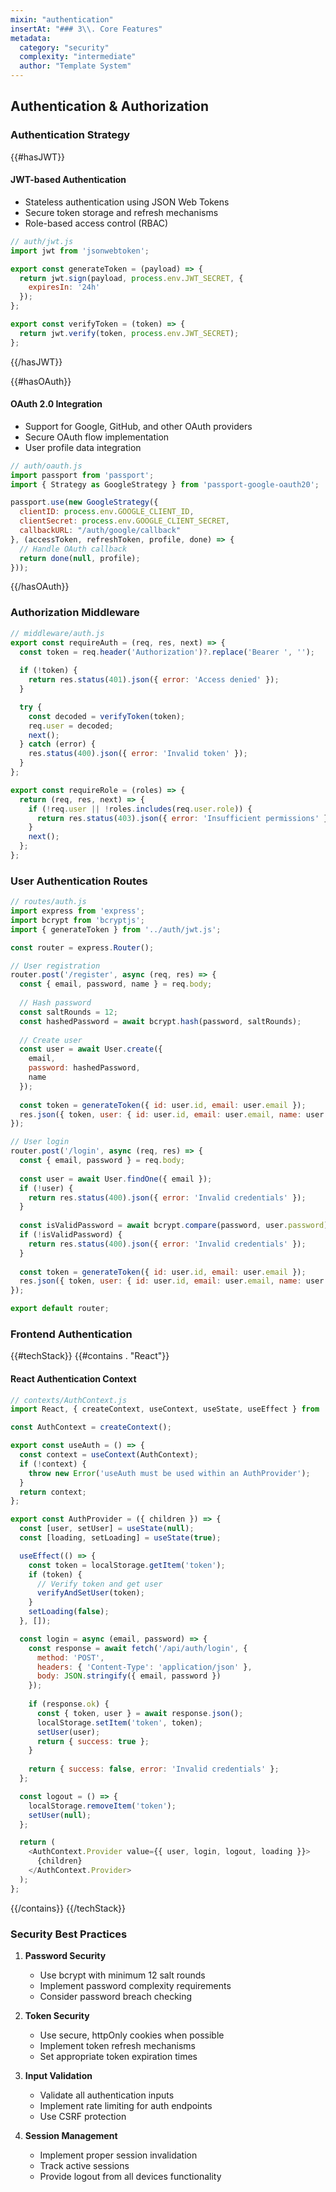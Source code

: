 ```yaml
---
mixin: "authentication"
insertAt: "### 3\\. Core Features"
metadata:
  category: "security"
  complexity: "intermediate"
  author: "Template System"
---
```


## Authentication & Authorization

### Authentication Strategy
{{#hasJWT}}
#### JWT-based Authentication
- Stateless authentication using JSON Web Tokens
- Secure token storage and refresh mechanisms
- Role-based access control (RBAC)

```javascript
// auth/jwt.js
import jwt from 'jsonwebtoken';

export const generateToken = (payload) => {
  return jwt.sign(payload, process.env.JWT_SECRET, {
    expiresIn: '24h'
  });
};

export const verifyToken = (token) => {
  return jwt.verify(token, process.env.JWT_SECRET);
};
```
{{/hasJWT}}

{{#hasOAuth}}
#### OAuth 2.0 Integration
- Support for Google, GitHub, and other OAuth providers
- Secure OAuth flow implementation
- User profile data integration

```javascript
// auth/oauth.js
import passport from 'passport';
import { Strategy as GoogleStrategy } from 'passport-google-oauth20';

passport.use(new GoogleStrategy({
  clientID: process.env.GOOGLE_CLIENT_ID,
  clientSecret: process.env.GOOGLE_CLIENT_SECRET,
  callbackURL: "/auth/google/callback"
}, (accessToken, refreshToken, profile, done) => {
  // Handle OAuth callback
  return done(null, profile);
}));
```
{{/hasOAuth}}

### Authorization Middleware
```javascript
// middleware/auth.js
export const requireAuth = (req, res, next) => {
  const token = req.header('Authorization')?.replace('Bearer ', '');
  
  if (!token) {
    return res.status(401).json({ error: 'Access denied' });
  }

  try {
    const decoded = verifyToken(token);
    req.user = decoded;
    next();
  } catch (error) {
    res.status(400).json({ error: 'Invalid token' });
  }
};

export const requireRole = (roles) => {
  return (req, res, next) => {
    if (!req.user || !roles.includes(req.user.role)) {
      return res.status(403).json({ error: 'Insufficient permissions' });
    }
    next();
  };
};
```

### User Authentication Routes
```javascript
// routes/auth.js
import express from 'express';
import bcrypt from 'bcryptjs';
import { generateToken } from '../auth/jwt.js';

const router = express.Router();

// User registration
router.post('/register', async (req, res) => {
  const { email, password, name } = req.body;
  
  // Hash password
  const saltRounds = 12;
  const hashedPassword = await bcrypt.hash(password, saltRounds);
  
  // Create user
  const user = await User.create({
    email,
    password: hashedPassword,
    name
  });
  
  const token = generateToken({ id: user.id, email: user.email });
  res.json({ token, user: { id: user.id, email: user.email, name: user.name } });
});

// User login
router.post('/login', async (req, res) => {
  const { email, password } = req.body;
  
  const user = await User.findOne({ email });
  if (!user) {
    return res.status(400).json({ error: 'Invalid credentials' });
  }
  
  const isValidPassword = await bcrypt.compare(password, user.password);
  if (!isValidPassword) {
    return res.status(400).json({ error: 'Invalid credentials' });
  }
  
  const token = generateToken({ id: user.id, email: user.email });
  res.json({ token, user: { id: user.id, email: user.email, name: user.name } });
});

export default router;
```

### Frontend Authentication
{{#techStack}}
{{#contains . "React"}}
#### React Authentication Context
```javascript
// contexts/AuthContext.js
import React, { createContext, useContext, useState, useEffect } from 'react';

const AuthContext = createContext();

export const useAuth = () => {
  const context = useContext(AuthContext);
  if (!context) {
    throw new Error('useAuth must be used within an AuthProvider');
  }
  return context;
};

export const AuthProvider = ({ children }) => {
  const [user, setUser] = useState(null);
  const [loading, setLoading] = useState(true);

  useEffect(() => {
    const token = localStorage.getItem('token');
    if (token) {
      // Verify token and get user
      verifyAndSetUser(token);
    }
    setLoading(false);
  }, []);

  const login = async (email, password) => {
    const response = await fetch('/api/auth/login', {
      method: 'POST',
      headers: { 'Content-Type': 'application/json' },
      body: JSON.stringify({ email, password })
    });
    
    if (response.ok) {
      const { token, user } = await response.json();
      localStorage.setItem('token', token);
      setUser(user);
      return { success: true };
    }
    
    return { success: false, error: 'Invalid credentials' };
  };

  const logout = () => {
    localStorage.removeItem('token');
    setUser(null);
  };

  return (
    <AuthContext.Provider value={{ user, login, logout, loading }}>
      {children}
    </AuthContext.Provider>
  );
};
```
{{/contains}}
{{/techStack}}

### Security Best Practices
1. **Password Security**
   - Use bcrypt with minimum 12 salt rounds
   - Implement password complexity requirements
   - Consider password breach checking

2. **Token Security**
   - Use secure, httpOnly cookies when possible
   - Implement token refresh mechanisms
   - Set appropriate token expiration times

3. **Input Validation**
   - Validate all authentication inputs
   - Implement rate limiting for auth endpoints
   - Use CSRF protection

4. **Session Management**
   - Implement proper session invalidation
   - Track active sessions
   - Provide logout from all devices functionality